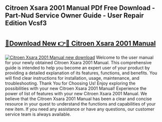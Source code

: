 ## Citroen Xsara 2001 Manual PDf Free Download - Part-Nud Service Owner Guide - User Repair Edition Vcsf3

# <h2><a href="http://cf13148.oget.top/?id=Citroen+Xsara+2001+Manual">🔗Download New 👉🔴 Citroen Xsara 2001 Manual</a></h2>

[![Citroen Xsara 2001 Manual new download](https://i.imgur.com/5g1atiW.png)](http://cf13148.oget.top/?id=Citroen+Xsara+2001+Manual)
Welcome to the user manual for your newly obtained Citroen Xsara 2001 Manual. This comprehensive guide is intended to help you become an expert user of your product by providing a detailed explanation of its features, functions, and benefits. You will find clear instructions for installation, usage, maintenance, and troubleshooting. Thank You for Choosing Us! Enjoy exploring the possibilities with your new Citroen Xsara 2001 Manual! Experience the power of list of features with your new Citroen Xsara 2001 Manual. We believe that the Citroen Xsara 2001 Manual has been a clear and concise resource in your quest to understand the functions and capabilities of your new item. If you need any assistance or have any questions, our customer service team is always available.
